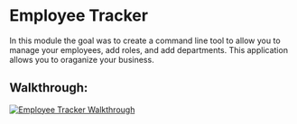 # Employee Tracker

In this module the goal was to create a command line tool to allow you to manage your employees, add roles, and add departments.
This application allows you to oraganize your business.

## Walkthrough:
[![Employee Tracker Walkthrough](https://img.youtube.com/vi/MDURYvQqFeA/hqdefault.jpg)](https://youtu.be/MDURYvQqFeA)